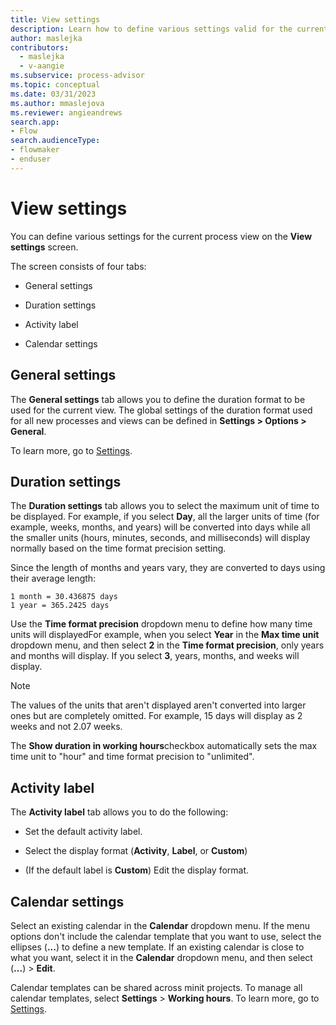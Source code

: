 ```yaml
---
title: View settings
description: Learn how to define various settings valid for the current process in minit.
author: maslejka
contributors:
  - maslejka
  - v-aangie
ms.subservice: process-advisor
ms.topic: conceptual
ms.date: 03/31/2023
ms.author: mmaslejova
ms.reviewer: angieandrews
search.app:
- Flow
search.audienceType:
- flowmaker
- enduser
---
```


# View settings

You can define various settings for the current process view on the **View settings** screen.

The screen consists of four tabs:

- General settings

- Duration settings

- Activity label

- Calendar settings

## General settings

The **General settings** tab allows you to define the duration format to be used for the current view. The global settings of the duration format used for all new processes and views can be defined in **Settings > Options > General**.

To learn more, go to [Settings](settings.md).

## Duration settings

The **Duration settings** tab allows you to select the maximum unit of time to be displayed. For example, if you select **Day**, all the larger units of time (for example, weeks, months, and years) will be converted into days while all the smaller units (hours, minutes, seconds, and milliseconds) will display normally based on the time format precision setting.

Since the length of months and years vary, they are converted to days using their average length:

```
1 month = 30.436875 days
1 year = 365.2425 days

```

Use the **Time format precision** dropdown menu to define how many time units will displayedFor example, when you select **Year** in the **Max time unit** dropdown menu, and then select **2** in the **Time format precision**, only years and months will display. If you select **3**, years, months, and weeks will display.

>[!NOTE]
>
>The values of the units that aren't displayed aren't converted into larger ones but are completely omitted. For example, 15 days will display as 2 weeks and not 2.07 weeks.

The **Show duration in working hours**checkbox automatically sets the max time unit to "hour" and time format precision to "unlimited".

## Activity label

The **Activity label** tab allows you to do the following:

- Set the default activity label.

- Select the display format (**Activity**, **Label**, or **Custom**)

- (If the default label is **Custom**) Edit the display format.



## Calendar settings

Select an existing calendar in the **Calendar** dropdown menu. If the menu options don't include the calendar template that you want to use, select the ellipses (**...**) to define a new template. If an existing calendar is close to what you want, select it in the **Calendar** dropdown menu, and then select (**...**) > **Edit**.

Calendar templates can be shared across minit projects. To manage all calendar templates, select **Settings** > **Working hours**. To learn more, go to [Settings](settings.md).


